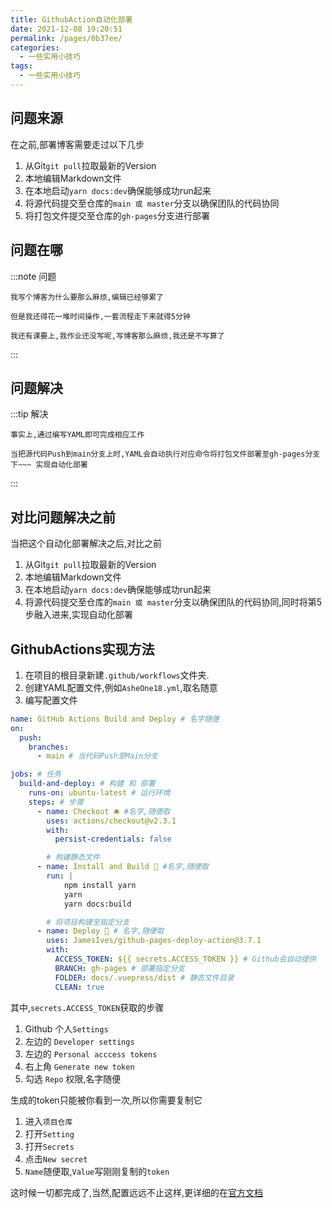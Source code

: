 ```yaml
---
title: GithubAction自动化部署
date: 2021-12-08 19:20:51
permalink: /pages/0b37ee/
categories:
  - 一些实用小技巧
tags:
  - 一些实用小技巧
---
```

## 问题来源
在之前,部署博客需要走过以下几步

1. 从Git`git pull`拉取最新的Version
2. 本地编辑Markdown文件
3. 在本地启动`yarn docs:dev`确保能够成功run起来
4. 将源代码提交至仓库的`main 或 master`分支以确保团队的代码协同
5. 将打包文件提交至仓库的`gh-pages`分支进行部署

## 问题在哪
:::note 问题
```
我写个博客为什么要那么麻烦,编辑已经够累了

但是我还得花一堆时间操作,一套流程走下来就得5分钟

我还有课要上,我作业还没写呢,写博客那么麻烦,我还是不写算了
```
:::

## 问题解决
:::tip 解决
```
事实上,通过编写YAML即可完成相应工作

当把源代码Push到main分支上时,YAML会自动执行对应命令将打包文件部署至gh-pages分支下~~~ 实现自动化部署
```
:::

## 对比问题解决之前
当把这个自动化部署解决之后,对比之前

1. 从Git`git pull`拉取最新的Version
2. 本地编辑Markdown文件
3. 在本地启动`yarn docs:dev`确保能够成功run起来
4. 将源代码提交至仓库的`main 或 master`分支以确保团队的代码协同,同时将第5步融入进来,实现自动化部署

## GithubActions实现方法

1. 在项目的根目录新建`.github/workflows`文件夹.
2. 创建YAML配置文件,例如`AsheOne18.yml`,取名随意
3. 编写配置文件
```yml
name: GitHub Actions Build and Deploy # 名字随便
on:
  push:
    branches:
      - main # 当代码Push至Main分支

jobs: # 任务
  build-and-deploy: # 构建 和 部署 
    runs-on: ubuntu-latest # 运行环境
    steps: # 步骤
      - name: Checkout 🛎️ #名字,随便取
        uses: actions/checkout@v2.3.1 
        with:
          persist-credentials: false

        # 构建静态文件
      - name: Install and Build 🔧 #名字,随便取
        run: |
            npm install yarn 
            yarn
            yarn docs:build

        # 将项目构建至指定分支
      - name: Deploy 🚀 # 名字,随便取
        uses: JamesIves/github-pages-deploy-action@3.7.1
        with:
          ACCESS_TOKEN: ${{ secrets.ACCESS_TOKEN }} # Github会自动提供
          BRANCH: gh-pages # 部署指定分支
          FOLDER: docs/.vuepress/dist # 静态文件目录
          CLEAN: true
```

其中,`secrets.ACCESS_TOKEN`获取的步骤
1. Github 个人`Settings`
2. 左边的 `Developer settings`
3. 左边的 `Personal acccess tokens`
4. 右上角 `Generate new token`
5. 勾选 `Repo` 权限,名字随便


生成的token只能被你看到一次,所以你需要复制它

1. 进入`项目仓库`
2. 打开`Setting`
3. 打开`Secrets`
4. 点击`New secret`
5. `Name`随便取,`Value`写刚刚复制的`token`

这时候一切都完成了,当然,配置远远不止这样,更详细的在[官方文档](https://docs.github.com/cn/actions)